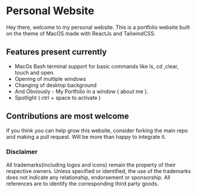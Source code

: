 # Personal  Website

Hey there, welcome to my personal website.
This is a portfolio website built on the theme of MacOS made with ReactJs and TailwindCSS.

## Features present currently 

* MacOs Bash terminal support for basic commands like ls, cd ,clear, touch and open.
* Opening of multiple windows
* Changing of desktop background
* And Obviously - My Portfolio in a window ( about me ).
* Spotlight ( ctrl + space  to activate ) 

## Contributions are most welcome

If you think you can help grow this website, consider forking the main repo and making a pull request. Will be more than happy to integrate it.

### Disclaimer

All trademarks(including logos and icons) remain the property of their respective owners. Unless specified or identified, the use of the trademarks does not indicate any relationship, endorsement or sponsorship. All references are to identify the corresponding third party goods.